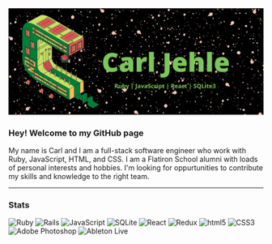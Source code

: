 <img src="CJLogo.png" alt="banner" />

### Hey! Welcome to my GitHub page

My name is Carl and I am a full-stack software engineer who work with Ruby, JavaScript, HTML, and CSS. I am a Flatiron School alumni with loads of personal interests and hobbies. I'm looking for oppurtunities to contribute my skills and knowledge to the right team. 

---
### Stats

<img alt="Ruby" src="https://img.shields.io/badge/Ruby-030303?logo=Ruby&style=flat-square&logoColor=CC342D" /> <img alt="Rails" src="https://img.shields.io/badge/Ruby on Rails-030303?logo=Ruby on Rails&style=flat-square&logoColor=CC0000" /> 
<img alt="JavaScript" src="https://img.shields.io/badge/JavaScript-030303?logo=JavaScript&style=flat-square&logoColor=F7DF1E" /> <img alt="SQLite" src="https://img.shields.io/badge/SQLite-030303?logo=SQLite&style=flat-square&logoColor=003B57" /> 
<img alt="React" src="https://img.shields.io/badge/React-030303?logo=React&style=flat-square&logoColor=#61DAFB" /> <img alt="Redux" src="https://img.shields.io/badge/Redux-030303?logo=Redux&style=flat-square&logoColor=764ABC" /> <img alt="html5" src="https://img.shields.io/badge/HTML5-030303?logo=HTML5&style=flat-square&logoColor=E34F26" /> <img alt="CSS3" src="https://img.shields.io/badge/CSS3-030303?logo=CSS3&style=flat-square&logoColor=1572B6" /> <img alt="Adobe Photoshop" src="https://img.shields.io/badge/Adobe Photoshop-030303?logo=Adobe Photoshop&style=flat-square&logoColor=#31A8FF" /> <img alt="Ableton Live" src="https://img.shields.io/badge/Ableton Live-030303?logo=Ableton Live&style=flat-square&logoColor=#000000" />
